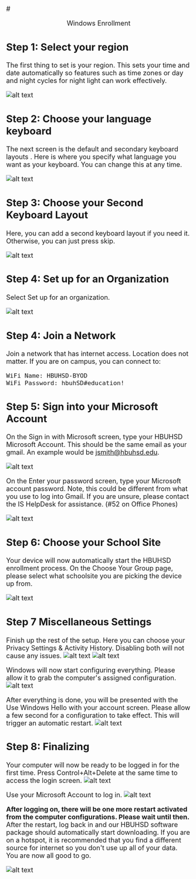 <font size="4">


#<p style="text-align: center;">Windows Enrollment</p> 

## Step 1: Select your region

The first thing to set is your region. This sets your time and date automatically so features such as time zones or day and night cycles for night light can work effectively.

![alt text](https://compass-ssl.microsoft.com/assets/e6/1b/e61bcf0d-06f3-423d-854b-6cfb70372c61.jpg?n=Out%20of%20box%20select%20your%20region.jpg)

<!---      Select United States
[comment]: <>    switch += northbridgeCyberspace.drag.adware_page(3, dns + design);
[comment]: <>    online_logic_balance += multiprocessing;
[comment]: <>   adInterfaceScan.backbone -= trim_motherboard;--->

## Step 2: Choose your language keyboard


The next screen is the default and secondary keyboard layouts . Here is where you specify what language you want as your keyboard. You can change this at any time.

![alt text](https://compass-ssl.microsoft.com/assets/cb/b3/cbb33743-563b-404d-81a9-b19d4311d7c0.jpg?n=Out%20of%20box%20choose%20language%20keyboard.jpg)

## Step 3: Choose your Second Keyboard Layout

Here, you can add a second keyboard layout if you need it. Otherwise, you can just press skip.

![alt text](https://compass-ssl.microsoft.com/assets/fd/3d/fd3dc470-d28b-43b7-bd4c-0cbfaf476d08.jpg?n=Out%20of%20box%20second%20keyboard%20layout.jpg)

## Step 4: Set up for an Organization

Select Set up for an organization.

![alt text](./images/begin.jpg)

## Step 4: Join a Network

Join a network that has internet access. Location does not matter. If you are on campus, you can connect to:

    WiFi Name: HBUHSD-BYOD
    WiFi Password: hbuhSD#education!


## Step 5: Sign into your Microsoft Account

On the Sign in with Microsoft screen, type your HBUHSD Microsoft Account. This should be the same email as your gmail. An example would be jsmith@hbuhsd.edu. 

![alt text](./images/l1.png)

On the Enter your password screen, type your Microsoft account password. Note, this could be different from what you use to log into Gmail. If you are unsure, please contact the IS HelpDesk for assistance. (#52 on Office Phones)

![alt text](./images/l2.png)

## Step 6: Choose your School Site

Your device will now automatically start the HBUHSD enrollment process. On the Choose Your Group page, please select what schoolsite you are picking the device up from.

![alt text](./images/CYG.png)

## Step 7 Miscellaneous Settings

Finish up the rest of the setup. Here you can choose your Privacy Settings & Activity History. Disabling both will not cause any issues.
![alt text](./images/Privacy.png)
![alt text](./images/AH.png)

Windows will now start configuring everything. Please allow it to grab the computer's assigned configuration.
![alt text](./images/1.png)

After everything is done, you will be presented with the Use Windows Hello with your account screen. Please allow a few second for a configuration to take effect. This will trigger an automatic restart.
![alt text](./images/2.png)

## Step 8: Finalizing
Your computer will now be ready to be logged in for the first time. Press Control+Alt+Delete at the same time to access the login screen.
![alt text](./images/3.png)

Use your Microsoft Account to log in. 
![alt text](./images/4.png)

**After logging on, there will be one more restart activated from the computer configurations. Please wait until then.** After the restart, log back in and our HBUHSD software package should automatically start downloading. If you are on a hotspot, it is recommended that you find a different source for internet so you don't use up all of your data. You are now all good to go.

![alt text](./images/6.png)
